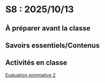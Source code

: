 # S8 : 2025/10/13

## À préparer avant la classe


## Savoirs essentiels/Contenus


## Activités en classe

[Evaluation sommative 2](../../04-evaluations/sommatives/02/)